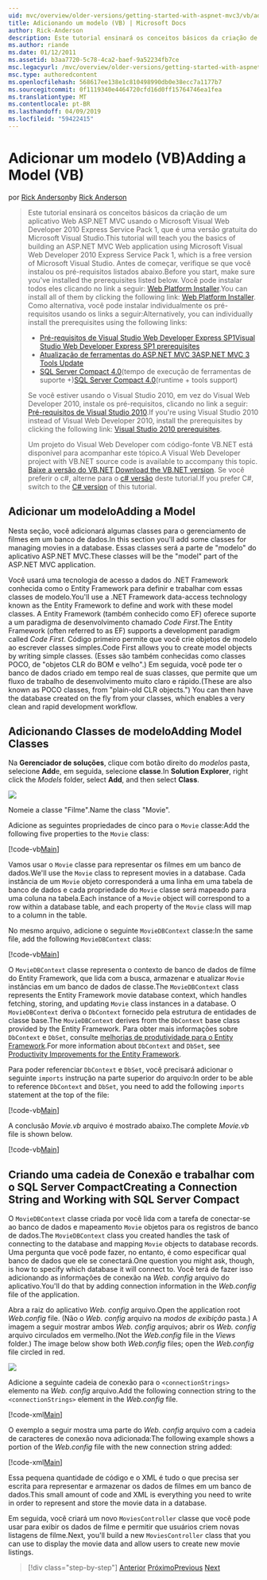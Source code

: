 ```yaml
---
uid: mvc/overview/older-versions/getting-started-with-aspnet-mvc3/vb/adding-a-model
title: Adicionando um modelo (VB) | Microsoft Docs
author: Rick-Anderson
description: Este tutorial ensinará os conceitos básicos da criação de um aplicativo Web ASP.NET MVC usando o Microsoft Visual Web Developer 2010 Express Service Pack 1, que é...
ms.author: riande
ms.date: 01/12/2011
ms.assetid: b3aa7720-5c78-4ca2-baef-9a52234fb7ce
msc.legacyurl: /mvc/overview/older-versions/getting-started-with-aspnet-mvc3/vb/adding-a-model
msc.type: authoredcontent
ms.openlocfilehash: 568617ee138e1c810498990db0e38ecc7a1177b7
ms.sourcegitcommit: 0f1119340e4464720cfd16d0ff15764746ea1fea
ms.translationtype: MT
ms.contentlocale: pt-BR
ms.lasthandoff: 04/09/2019
ms.locfileid: "59422415"
---
```

# <a name="adding-a-model-vb"></a><span data-ttu-id="09a84-103">Adicionar um modelo (VB)</span><span class="sxs-lookup"><span data-stu-id="09a84-103">Adding a Model (VB)</span></span>

<span data-ttu-id="09a84-104">por [Rick Anderson]((https://twitter.com/RickAndMSFT))</span><span class="sxs-lookup"><span data-stu-id="09a84-104">by [Rick Anderson]((https://twitter.com/RickAndMSFT))</span></span>

> <span data-ttu-id="09a84-105">Este tutorial ensinará os conceitos básicos da criação de um aplicativo Web ASP.NET MVC usando o Microsoft Visual Web Developer 2010 Express Service Pack 1, que é uma versão gratuita do Microsoft Visual Studio.</span><span class="sxs-lookup"><span data-stu-id="09a84-105">This tutorial will teach you the basics of building an ASP.NET MVC Web application using Microsoft Visual Web Developer 2010 Express Service Pack 1, which is a free version of Microsoft Visual Studio.</span></span> <span data-ttu-id="09a84-106">Antes de começar, verifique se que você instalou os pré-requisitos listados abaixo.</span><span class="sxs-lookup"><span data-stu-id="09a84-106">Before you start, make sure you've installed the prerequisites listed below.</span></span> <span data-ttu-id="09a84-107">Você pode instalar todos eles clicando no link a seguir: [Web Platform Installer](https://www.microsoft.com/web/gallery/install.aspx?appid=VWD2010SP1Pack).</span><span class="sxs-lookup"><span data-stu-id="09a84-107">You can install all of them by clicking the following link: [Web Platform Installer](https://www.microsoft.com/web/gallery/install.aspx?appid=VWD2010SP1Pack).</span></span> <span data-ttu-id="09a84-108">Como alternativa, você pode instalar individualmente os pré-requisitos usando os links a seguir:</span><span class="sxs-lookup"><span data-stu-id="09a84-108">Alternatively, you can individually install the prerequisites using the following links:</span></span>
> 
> - [<span data-ttu-id="09a84-109">Pré-requisitos de Visual Studio Web Developer Express SP1</span><span class="sxs-lookup"><span data-stu-id="09a84-109">Visual Studio Web Developer Express SP1 prerequisites</span></span>](https://www.microsoft.com/web/gallery/install.aspx?appid=VWD2010SP1Pack)
> - [<span data-ttu-id="09a84-110">Atualização de ferramentas do ASP.NET MVC 3</span><span class="sxs-lookup"><span data-stu-id="09a84-110">ASP.NET MVC 3 Tools Update</span></span>](https://www.microsoft.com/web/gallery/install.aspx?appsxml=&amp;appid=MVC3)
> - <span data-ttu-id="09a84-111">[SQL Server Compact 4.0](https://www.microsoft.com/web/gallery/install.aspx?appid=SQLCE;SQLCEVSTools_4_0)(tempo de execução de ferramentas de suporte +)</span><span class="sxs-lookup"><span data-stu-id="09a84-111">[SQL Server Compact 4.0](https://www.microsoft.com/web/gallery/install.aspx?appid=SQLCE;SQLCEVSTools_4_0)(runtime + tools support)</span></span>
> 
> <span data-ttu-id="09a84-112">Se você estiver usando o Visual Studio 2010, em vez do Visual Web Developer 2010, instale os pré-requisitos, clicando no link a seguir: [Pré-requisitos de Visual Studio 2010](https://www.microsoft.com/web/gallery/install.aspx?appsxml=&amp;appid=VS2010SP1Pack).</span><span class="sxs-lookup"><span data-stu-id="09a84-112">If you're using Visual Studio 2010 instead of Visual Web Developer 2010, install the prerequisites by clicking the following link: [Visual Studio 2010 prerequisites](https://www.microsoft.com/web/gallery/install.aspx?appsxml=&amp;appid=VS2010SP1Pack).</span></span>
> 
> <span data-ttu-id="09a84-113">Um projeto do Visual Web Developer com código-fonte VB.NET está disponível para acompanhar este tópico.</span><span class="sxs-lookup"><span data-stu-id="09a84-113">A Visual Web Developer project with VB.NET source code is available to accompany this topic.</span></span> <span data-ttu-id="09a84-114">[Baixe a versão do VB.NET](https://code.msdn.microsoft.com/Introduction-to-MVC-3-10d1b098).</span><span class="sxs-lookup"><span data-stu-id="09a84-114">[Download the VB.NET version](https://code.msdn.microsoft.com/Introduction-to-MVC-3-10d1b098).</span></span> <span data-ttu-id="09a84-115">Se você preferir o c#, alterne para o [c# versão](../cs/adding-a-model.md) deste tutorial.</span><span class="sxs-lookup"><span data-stu-id="09a84-115">If you prefer C#, switch to the [C# version](../cs/adding-a-model.md) of this tutorial.</span></span>


## <a name="adding-a-model"></a><span data-ttu-id="09a84-116">Adicionar um modelo</span><span class="sxs-lookup"><span data-stu-id="09a84-116">Adding a Model</span></span>

<span data-ttu-id="09a84-117">Nesta seção, você adicionará algumas classes para o gerenciamento de filmes em um banco de dados.</span><span class="sxs-lookup"><span data-stu-id="09a84-117">In this section you'll add some classes for managing movies in a database.</span></span> <span data-ttu-id="09a84-118">Essas classes será a parte de "modelo" do aplicativo ASP.NET MVC.</span><span class="sxs-lookup"><span data-stu-id="09a84-118">These classes will be the "model" part of the ASP.NET MVC application.</span></span>

<span data-ttu-id="09a84-119">Você usará uma tecnologia de acesso a dados do .NET Framework conhecida como o Entity Framework para definir e trabalhar com essas classes de modelo.</span><span class="sxs-lookup"><span data-stu-id="09a84-119">You'll use a .NET Framework data-access technology known as the Entity Framework to define and work with these model classes.</span></span> <span data-ttu-id="09a84-120">A Entity Framework (também conhecido como EF) oferece suporte a um paradigma de desenvolvimento chamado *Code First*.</span><span class="sxs-lookup"><span data-stu-id="09a84-120">The Entity Framework (often referred to as EF) supports a development paradigm called *Code First*.</span></span> <span data-ttu-id="09a84-121">Código primeiro permite que você crie objetos de modelo ao escrever classes simples.</span><span class="sxs-lookup"><span data-stu-id="09a84-121">Code First allows you to create model objects by writing simple classes.</span></span> <span data-ttu-id="09a84-122">(Esses são também conhecidas como classes POCO, de "objetos CLR do BOM e velho".) Em seguida, você pode ter o banco de dados criado em tempo real de suas classes, que permite que um fluxo de trabalho de desenvolvimento muito claro e rápido.</span><span class="sxs-lookup"><span data-stu-id="09a84-122">(These are also known as POCO classes, from "plain-old CLR objects.") You can then have the database created on the fly from your classes, which enables a very clean and rapid development workflow.</span></span>

## <a name="adding-model-classes"></a><span data-ttu-id="09a84-123">Adicionando Classes de modelo</span><span class="sxs-lookup"><span data-stu-id="09a84-123">Adding Model Classes</span></span>

<span data-ttu-id="09a84-124">Na **Gerenciador de soluções**, clique com botão direito do *modelos* pasta, selecione **Add**e, em seguida, selecione **classe**.</span><span class="sxs-lookup"><span data-stu-id="09a84-124">In **Solution Explorer**, right click the *Models* folder, select **Add**, and then select **Class**.</span></span>

![](adding-a-model/_static/image1.png)

<span data-ttu-id="09a84-125">Nomeie a classe "Filme".</span><span class="sxs-lookup"><span data-stu-id="09a84-125">Name the class "Movie".</span></span>

<span data-ttu-id="09a84-126">Adicione as seguintes propriedades de cinco para o `Movie` classe:</span><span class="sxs-lookup"><span data-stu-id="09a84-126">Add the following five properties to the `Movie` class:</span></span>

[!code-vb[Main](adding-a-model/samples/sample1.vb)]

<span data-ttu-id="09a84-127">Vamos usar o `Movie` classe para representar os filmes em um banco de dados.</span><span class="sxs-lookup"><span data-stu-id="09a84-127">We'll use the `Movie` class to represent movies in a database.</span></span> <span data-ttu-id="09a84-128">Cada instância de um `Movie` objeto corresponderá a uma linha em uma tabela de banco de dados e cada propriedade do `Movie` classe será mapeado para uma coluna na tabela.</span><span class="sxs-lookup"><span data-stu-id="09a84-128">Each instance of a `Movie` object will correspond to a row within a database table, and each property of the `Movie` class will map to a column in the table.</span></span>

<span data-ttu-id="09a84-129">No mesmo arquivo, adicione o seguinte `MovieDBContext` classe:</span><span class="sxs-lookup"><span data-stu-id="09a84-129">In the same file, add the following `MovieDBContext` class:</span></span>

[!code-vb[Main](adding-a-model/samples/sample2.vb)]

<span data-ttu-id="09a84-130">O `MovieDBContext` classe representa o contexto de banco de dados de filme do Entity Framework, que lida com a busca, armazenar e atualizar `Movie` instâncias em um banco de dados de classe.</span><span class="sxs-lookup"><span data-stu-id="09a84-130">The `MovieDBContext` class represents the Entity Framework movie database context, which handles fetching, storing, and updating `Movie` class instances in a database.</span></span> <span data-ttu-id="09a84-131">O `MovieDBContext` deriva o `DbContext` fornecido pela estrutura de entidades de classe base.</span><span class="sxs-lookup"><span data-stu-id="09a84-131">The `MovieDBContext` derives from the `DbContext` base class provided by the Entity Framework.</span></span> <span data-ttu-id="09a84-132">Para obter mais informações sobre `DbContext` e `DbSet`, consulte [melhorias de produtividade para o Entity Framework](https://blogs.msdn.com/b/efdesign/archive/2010/06/21/productivity-improvements-for-the-entity-framework.aspx?wa=wsignin1.0).</span><span class="sxs-lookup"><span data-stu-id="09a84-132">For more information about `DbContext` and `DbSet`, see [Productivity Improvements for the Entity Framework](https://blogs.msdn.com/b/efdesign/archive/2010/06/21/productivity-improvements-for-the-entity-framework.aspx?wa=wsignin1.0).</span></span>

<span data-ttu-id="09a84-133">Para poder referenciar `DbContext` e `DbSet`, você precisará adicionar o seguinte `imports` instrução na parte superior do arquivo:</span><span class="sxs-lookup"><span data-stu-id="09a84-133">In order to be able to reference `DbContext` and `DbSet`, you need to add the following `imports` statement at the top of the file:</span></span>

[!code-vb[Main](adding-a-model/samples/sample3.vb)]

<span data-ttu-id="09a84-134">A conclusão *Movie.vb* arquivo é mostrado abaixo.</span><span class="sxs-lookup"><span data-stu-id="09a84-134">The complete *Movie.vb* file is shown below.</span></span>

[!code-vb[Main](adding-a-model/samples/sample4.vb)]

## <a name="creating-a-connection-string-and-working-with-sql-server-compact"></a><span data-ttu-id="09a84-135">Criando uma cadeia de Conexão e trabalhar com o SQL Server Compact</span><span class="sxs-lookup"><span data-stu-id="09a84-135">Creating a Connection String and Working with SQL Server Compact</span></span>

<span data-ttu-id="09a84-136">O `MovieDBContext` classe criada por você lida com a tarefa de conectar-se ao banco de dados e mapeamento `Movie` objetos para os registros de banco de dados.</span><span class="sxs-lookup"><span data-stu-id="09a84-136">The `MovieDBContext` class you created handles the task of connecting to the database and mapping `Movie` objects to database records.</span></span> <span data-ttu-id="09a84-137">Uma pergunta que você pode fazer, no entanto, é como especificar qual banco de dados que ele se conectará.</span><span class="sxs-lookup"><span data-stu-id="09a84-137">One question you might ask, though, is how to specify which database it will connect to.</span></span> <span data-ttu-id="09a84-138">Você terá de fazer isso adicionando as informações de conexão na *Web. config* arquivo do aplicativo.</span><span class="sxs-lookup"><span data-stu-id="09a84-138">You'll do that by adding connection information in the *Web.config* file of the application.</span></span>

<span data-ttu-id="09a84-139">Abra a raiz do aplicativo *Web. config* arquivo.</span><span class="sxs-lookup"><span data-stu-id="09a84-139">Open the application root *Web.config* file.</span></span> <span data-ttu-id="09a84-140">(Não o *Web. config* arquivo na *modos de exibição* pasta.) A imagem a seguir mostrar ambos *Web. config* arquivos; abrir os *Web. config* arquivo circulados em vermelho.</span><span class="sxs-lookup"><span data-stu-id="09a84-140">(Not the *Web.config* file in the *Views* folder.) The image below show both *Web.config* files; open the *Web.config* file circled in red.</span></span>

![](adding-a-model/_static/image2.png)

<span data-ttu-id="09a84-141">Adicione a seguinte cadeia de conexão para o `<connectionStrings>` elemento na *Web. config* arquivo.</span><span class="sxs-lookup"><span data-stu-id="09a84-141">Add the following connection string to the `<connectionStrings>` element in the *Web.config* file.</span></span>

[!code-xml[Main](adding-a-model/samples/sample5.xml)]

<span data-ttu-id="09a84-142">O exemplo a seguir mostra uma parte do *Web. config* arquivo com a cadeia de caracteres de conexão nova adicionada:</span><span class="sxs-lookup"><span data-stu-id="09a84-142">The following example shows a portion of the *Web.config* file with the new connection string added:</span></span>

[!code-xml[Main](adding-a-model/samples/sample6.xml)]

<span data-ttu-id="09a84-143">Essa pequena quantidade de código e o XML é tudo o que precisa ser escrita para representar e armazenar os dados de filmes em um banco de dados.</span><span class="sxs-lookup"><span data-stu-id="09a84-143">This small amount of code and XML is everything you need to write in order to represent and store the movie data in a database.</span></span>

<span data-ttu-id="09a84-144">Em seguida, você criará um novo `MoviesController` classe que você pode usar para exibir os dados de filme e permitir que usuários criem novas listagens de filme.</span><span class="sxs-lookup"><span data-stu-id="09a84-144">Next, you'll build a new `MoviesController` class that you can use to display the movie data and allow users to create new movie listings.</span></span>

> [!div class="step-by-step"]
> <span data-ttu-id="09a84-145">[Anterior](adding-a-view.md)
> [Próximo](accessing-your-models-data-from-a-controller.md)</span><span class="sxs-lookup"><span data-stu-id="09a84-145">[Previous](adding-a-view.md)
[Next](accessing-your-models-data-from-a-controller.md)</span></span>
